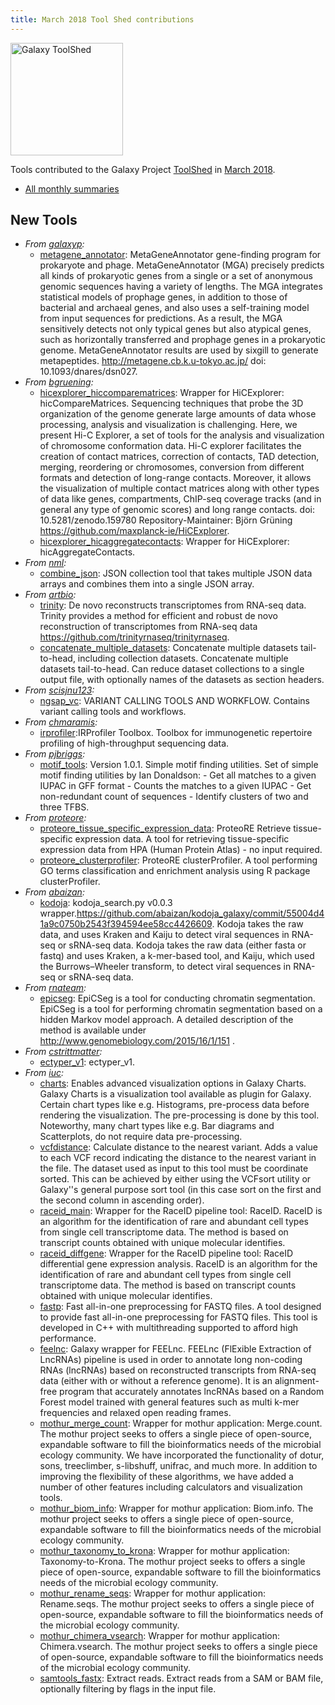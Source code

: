 ```yaml
---
title: March 2018 Tool Shed contributions
---
```


[<img class="float-right" src="/src/images/galaxy-logos/galaxy-toolshed-300.png" alt="Galaxy ToolShed" width="180">](http://toolshed.g2.bx.psu.edu/)

Tools contributed to the Galaxy Project [ToolShed](http://toolshed.g2.bx.psu.edu/) in [March 2018](/galaxy-updates/2018-04/).

* [All monthly summaries](/toolshed/contributions/)

## New Tools

* *From [galaxyp](https://toolshed.g2.bx.psu.edu/view/galaxyp):*
   * [metagene_annotator](https://toolshed.g2.bx.psu.edu/view/galaxyp/metagene_annotator):  MetaGeneAnnotator gene-finding program for prokaryote and phage. MetaGeneAnnotator (MGA) precisely predicts all kinds of   prokaryotic genes from a single or a set of anonymous   genomic sequences having a variety of lengths.   The MGA integrates statistical models of prophage genes,   in addition to those of bacterial and archaeal genes,   and also uses a self-training model from input sequences   for predictions. As a result, the MGA sensitively detects   not only typical genes but also atypical genes, such as   horizontally transferred and prophage genes in a   prokaryotic genome.     MetaGeneAnnotator results are used by sixgill to generate   metapeptides.    http://metagene.cb.k.u-tokyo.ac.jp/    doi: 10.1093/dnares/dsn027.
* *From [bgruening](https://toolshed.g2.bx.psu.edu/view/bgruening):*
   * [hicexplorer_hiccomparematrices](https://toolshed.g2.bx.psu.edu/view/bgruening/hicexplorer_hiccomparematrices):  Wrapper for HiCExplorer: hicCompareMatrices. Sequencing techniques that probe the 3D organization of the genome generate large amounts of  data whose processing, analysis and visualization is challenging. Here, we present Hi-C Explorer,  a set of tools for the analysis and visualization of chromosome conformation data. Hi-C explorer  facilitates the creation of contact matrices, correction of contacts, TAD detection, merging,  reordering or chromosomes, conversion from different formats and detection of long-range contacts.  Moreover, it allows the visualization of multiple contact matrices along with other types of data  like genes, compartments, ChIP-seq coverage tracks (and in general any type of genomic scores) and long range contacts.    doi: 10.5281/zenodo.159780    Repository-Maintainer: Björn Grüning    https://github.com/maxplanck-ie/HiCExplorer.
   * [hicexplorer_hicaggregatecontacts](https://toolshed.g2.bx.psu.edu/view/bgruening/hicexplorer_hicaggregatecontacts):  Wrapper for HiCExplorer: hicAggregateContacts. 
* *From [nml](https://toolshed.g2.bx.psu.edu/view/nml):*
   * [combine_json](https://toolshed.g2.bx.psu.edu/view/nml/combine_json):  JSON collection tool that takes multiple JSON data arrays and combines them into a single JSON array. 
* *From [artbio](https://toolshed.g2.bx.psu.edu/view/artbio):*
   * [trinity](https://toolshed.g2.bx.psu.edu/view/artbio/trinity):  De novo reconstructs transcriptomes from RNA-seq data. Trinity provides a method for efficient and robust de novo reconstruction of transcriptomes from RNA-seq data    https://github.com/trinityrnaseq/trinityrnaseq.
   * [concatenate_multiple_datasets](https://toolshed.g2.bx.psu.edu/view/artbio/concatenate_multiple_datasets):  Concatenate multiple datasets tail-to-head, including collection datasets. Concatenate multiple datasets tail-to-head. Can reduce dataset collections to a single output file, with optionally names of the datasets as section headers.
* *From [scisjnu123](https://toolshed.g2.bx.psu.edu/view/scisjnu123):*
   * [ngsap_vc](https://toolshed.g2.bx.psu.edu/view/scisjnu123/ngsap_vc):  VARIANT CALLING TOOLS AND WORKFLOW. Contains variant calling tools and workflows.
* *From [chmaramis](https://toolshed.g2.bx.psu.edu/view/chmaramis):*
   * [irprofiler](https://toolshed.g2.bx.psu.edu/view/chmaramis/irprofiler):IRProfiler Toolbox. Toolbox for immunogenetic repertoire profiling of high-throughput sequencing data.
* *From [pjbriggs](https://toolshed.g2.bx.psu.edu/view/pjbriggs):*
   * [motif_tools](https://toolshed.g2.bx.psu.edu/view/pjbriggs/motif_tools): Version 1.0.1. Simple motif finding utilities. Set of simple motif finding utilities by Ian Donaldson:    - Get all matches to a given IUPAC in GFF format  - Counts the matches to a given IUPAC  - Get non-redundant count of sequences  - Identify clusters of two and three TFBS.
* *From [proteore](https://toolshed.g2.bx.psu.edu/view/proteore):*
   * [proteore_tissue_specific_expression_data](https://toolshed.g2.bx.psu.edu/view/proteore/proteore_tissue_specific_expression_data):  ProteoRE Retrieve tissue-specific expression data. A tool for retrieving tissue-specific expression data from HPA (Human Protein Atlas) - no input required.
   * [proteore_clusterprofiler](https://toolshed.g2.bx.psu.edu/view/proteore/proteore_clusterprofiler):  ProteoRE clusterProfiler. A tool performing GO terms classification and enrichment analysis using R package clusterProfiler.
* *From [abaizan](https://toolshed.g2.bx.psu.edu/view/abaizan):*
   * [kodoja](https://toolshed.g2.bx.psu.edu/view/abaizan/kodoja): kodoja_search.py v0.0.3 wrapper.https://github.com/abaizan/kodoja_galaxy/commit/55004d41a9c0750b2543f394594ee58cc4426609. Kodoja takes the raw data, and uses Kraken and Kaiju to detect viral sequences in RNA-seq or sRNA-seq data. Kodoja takes the raw data (either fasta or fastq) and uses Kraken, a k-mer-based tool, and Kaiju, which used the Burrows–Wheeler transform, to detect viral sequences in RNA-seq or sRNA-seq data.
* *From [rnateam](https://toolshed.g2.bx.psu.edu/view/rnateam):*
   * [epicseg](https://toolshed.g2.bx.psu.edu/view/rnateam/epicseg):  EpiCSeg is a tool for conducting chromatin segmentation. EpiCSeg is a tool for performing chromatin segmentation based on  a hidden Markov model approach.  A detailed description of the method is available under  http://www.genomebiology.com/2015/16/1/151 .
* *From [cstrittmatter](https://toolshed.g2.bx.psu.edu/view/cstrittmatter):*
   * [ectyper_v1](https://toolshed.g2.bx.psu.edu/view/cstrittmatter/ectyper_v1):  ectyper_v1. 
* *From [iuc](https://toolshed.g2.bx.psu.edu/view/iuc):*
   * [charts](https://toolshed.g2.bx.psu.edu/view/iuc/charts):  Enables advanced visualization options in Galaxy Charts. Galaxy Charts is a visualization tool available as plugin for Galaxy.  Certain chart types like e.g. Histograms, pre-process data before rendering the visualization.  The pre-processing is done by this tool. Noteworthy, many chart types like e.g. Bar diagrams and Scatterplots, do not require data pre-processing.
   * [vcfdistance](https://toolshed.g2.bx.psu.edu/view/iuc/vcfdistance):  Calculate distance to the nearest variant. Adds a value to each VCF record indicating the distance to the  nearest variant in the file.     The dataset used as input to this tool must be  coordinate sorted. This can be achieved by either using the VCFsort utility or Galaxy''s  general purpose sort tool (in this case sort on the first and the second column  in ascending order).
   * [raceid_main](https://toolshed.g2.bx.psu.edu/view/iuc/raceid_main):  Wrapper for the RaceID pipeline tool: RaceID. RaceID is an algorithm for the identification of rare and abundant cell types from single cell transcriptome data. The method is based on transcript counts obtained with unique molecular identifies.
   * [raceid_diffgene](https://toolshed.g2.bx.psu.edu/view/iuc/raceid_diffgene):  Wrapper for the RaceID pipeline tool: RaceID differential gene expression analysis. RaceID is an algorithm for the identification of rare and abundant cell types from single cell transcriptome data. The method is based on transcript counts obtained with unique molecular identifies.
   * [fastp](https://toolshed.g2.bx.psu.edu/view/iuc/fastp):  Fast all-in-one preprocessing for FASTQ files. A tool designed to provide fast all-in-one preprocessing for FASTQ files. This tool is developed in C++ with multithreading supported to afford high performance.
   * [feelnc](https://toolshed.g2.bx.psu.edu/view/iuc/feelnc):  Galaxy wrapper for FEELnc. FEELnc (FlExible Extraction of LncRNAs) pipeline is used in order to annotate long non-coding RNAs (lncRNAs) based on reconstructed transcripts from RNA-seq data (either with or without a reference genome). It is an alignment-free program that accurately annotates lncRNAs based on a Random Forest model trained with general features such as multi k-mer frequencies and relaxed open reading frames.
   * [mothur_merge_count](https://toolshed.g2.bx.psu.edu/view/iuc/mothur_merge_count):  Wrapper for mothur application: Merge.count. The mothur project seeks to offers a single piece of open-source, expandable software to fill the bioinformatics needs of the microbial ecology community.  We have incorporated the functionality of dotur, sons, treeclimber, s-libshuff, unifrac, and much more.  In addition to improving the flexibility of these algorithms, we have added a number of other features including calculators and visualization tools.
   * [mothur_biom_info](https://toolshed.g2.bx.psu.edu/view/iuc/mothur_biom_info):  Wrapper for mothur application: Biom.info. The mothur project seeks to offers a single piece of open-source, expandable software to fill the bioinformatics needs of the microbial ecology community.
   * [mothur_taxonomy_to_krona](https://toolshed.g2.bx.psu.edu/view/iuc/mothur_taxonomy_to_krona):  Wrapper for mothur application: Taxonomy-to-Krona. The mothur project seeks to offers a single piece of open-source, expandable software to fill the bioinformatics needs of the microbial ecology community.  
   * [mothur_rename_seqs](https://toolshed.g2.bx.psu.edu/view/iuc/mothur_rename_seqs):  Wrapper for mothur application: Rename.seqs. The mothur project seeks to offers a single piece of open-source, expandable software to fill the bioinformatics needs of the microbial ecology community.
   * [mothur_chimera_vsearch](https://toolshed.g2.bx.psu.edu/view/iuc/mothur_chimera_vsearch):  Wrapper for mothur application: Chimera.vsearch. The mothur project seeks to offers a single piece of open-source, expandable software to fill the bioinformatics needs of the microbial ecology community.  
   * [samtools_fastx](https://toolshed.g2.bx.psu.edu/view/iuc/samtools_fastx):  Extract reads. Extract reads from a SAM or BAM file, optionally filtering by flags in the  input file.


